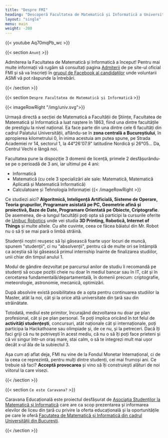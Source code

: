 ```yaml
---
title: "Despre FMI"
heading: "Descoperă Facultatea de Matematică și Informatică a Universității din București!"
layout: "single"
menu: main
weight: -200
---
```


{{< youtube Aq70mqPb_wc >}}

{{< section `Anunț` >}}

Admiterea la Facultatea de Matematică și Informatică a început! Pentru mai multe informații vă rugăm să consultați pagina [Admiterii](https://fmi.unibuc.ro/admitere-licenta-iulie-2020/) de pe site-ul oficial FMI și să va înscrieți în [grupul de Facebook al candidaților](https://www.facebook.com/groups/1127847707592197/) unde voluntarii ASMI vă pot răspunde la întrebări.

{{< /section >}}

{{< section `Despre Facultatea de Matematică și Informatică` >}}

{{< imageRowRight "/img/univ.svg">}}

Urmașă directă a secției de Matematică a Facultății de Științe, Facultatea de Matematică și Informatică a luat naștere în 1863, fiind una dintre facultățile de prestigiu la nivel național. Ea face parte din una dintre cele 6 facultăți din cadrul Palatului Universității, aflându-se în **zona centrală a Bucureștiului**, în apropierea kilometrului 0, în inima acestuia am putea spune, pe Strada Academiei nr 14, sectorul 1, la 44°26'07.9" latitudine Nordică și 26°05… Da, Centrul Vechi e lângă noi.

Facultatea pune la dispoziție 3 domenii de licență, primele 2 desfășurându-se pe o perioadă de 3 ani, iar ultimul pe 4 ani:
* Informatică
* Matematică (cu cele 3 specializări ale sale: Matematică, Matematică Aplicată și Matematică Informatică)
* Calculatoare și Tehnologia Informației
{{< /imageRowRight >}}


Ce studiezi aici? **Algoritmică, Inteligență Artificială, Sisteme de Operare, Teoria grupurilor, Programare asistată pe PC, Geometrie afină și proiectivă, Baze de Date, Programare Orientată pe Obiecte, Criptografie**. De asemenea, de-a lungul facultății poți opta să participi la cursurile oferite de [Unibuc Robotics](https://www.facebook.com/unibuc.robotics/) unde vei studia **3D Printing, Robotică, Internet of Things** și multe altele. Cu alte cuvinte, ceea ce făcea băiatul din Mr. Robot nu o să ți se mai pară o limbă străină.


Studenții noștri reușesc să își găsească foarte ușor locuri de muncă, spunem "studenții", ci nu "absolvenții", pentru că de multe ori se întâmplă ca aceștia să își găsească primul internship înainte de finalizarea studiilor, unii chiar din timpul anului 1.


Modul de gândire dezvoltat pe parcursul anilor de studiu îi recomandă pe studenți să ocupe poziții cheie nu doar în mediul bancar sau în IT, cât și în cercetarea fundamentală/departamentală, în domenii precum: criptografie, meteorologie, astronomie, mecanică, optimizări.


După absolvire există posibilitatea de a opta pentru continuarea studiilor la Master, atât la noi, cât și la orice altă universitate din țară sau din străinătate.


Totodată, mediul este primitor, încurajând dezvoltarea nu doar pe plan profesional, cât și pe plan personal. Te poți implica oricând în tot felul de **activități studențești**, concursuri, atât naționale cât și internaționale, poți participa la Hackathoane sau olimpiade și, de ce nu, și la petreceri. Dacă îți faci griji că nu te potrivești în acest mediu, că nu o să îți poți face prieteni și că vii singur într-un oraș mare, stai calm, o să te integrezi mult mai ușor decât x-ul ăla de la subiectul 3.


Așa cum ați aflat deja, FMI nu vine de la Fondul Monetar Internațional, ci de la ceea ce reprezintă, pentru mulți dintre studenți, cei mai frumoși ani. Ce trebuie să faci? **Acceptă provocarea** și vino să îți construiești alături de noi viitorul la care visezi.

{{< /section >}}


{{< section `Ce este Caravana?` >}}

Caravana Educațională este proiectul desfășurat de [Asociația Studenților la Matematică și Informatică](https://asmi.ro) care are ca scop prezentarea și informarea elevilor de liceu din țară cu privire la oferta educațională și la oportunitățile pe care le oferă [Facutatea de Matematică și Informatică din cadrul Universității din București](http://fmi.unibuc.ro/).

{{< /section >}}
